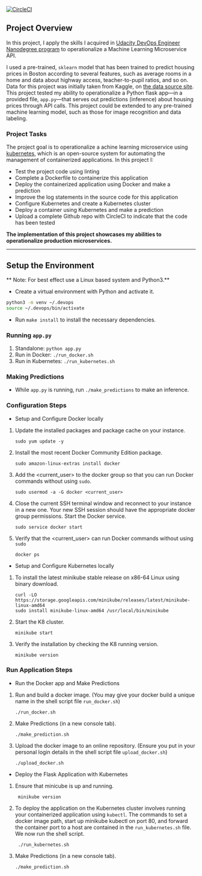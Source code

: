 [![CircleCI](https://dl.circleci.com/status-badge/img/gh/ArthurEzenwanne/DevOps_Microservices/tree/master.svg?style=svg)](https://dl.circleci.com/status-badge/redirect/gh/ArthurEzenwanne/DevOps_Microservices/tree/master)

## Project Overview

In this project, I apply the skills I acquired in [Udacity DevOps Engineer Nanodegree program](https://www.udacity.com/course/cloud-dev-ops-nanodegree--nd9991) to operationalize a Machine Learning Microservice API. 

I used a pre-trained, `sklearn` model that has been trained to predict housing prices in Boston according to several features, such as average rooms in a home and data about highway access, teacher-to-pupil ratios, and so on. Data for this project was initially taken from Kaggle, on [the data source site](https://www.kaggle.com/c/boston-housing).
This project tested my ability to operationalize a Python flask app—in a provided file, `app.py`—that serves out predictions (inference) about housing prices through API calls. This project could be extended to any pre-trained machine learning model, such as those for image recognition and data labeling.

### Project Tasks

The project goal is to operationalize a achine learning microservice using [kubernetes](https://kubernetes.io/), which is an open-source system for automating the management of containerized applications. In this project I:
* Test the project code using linting
* Complete a Dockerfile to containerize this application
* Deploy the containerized application using Docker and make a prediction
* Improve the log statements in the source code for this application
* Configure Kubernetes and create a Kubernetes cluster
* Deploy a container using Kubernetes and make a prediction
* Upload a complete Github repo with CircleCI to indicate that the code has been tested

**The implementation of this project showcases my abilities to operationalize production microservices.**

---

## Setup the Environment

** Note: For best effect use a Linux based system and Python3.**

* Create a virtual environment with Python and activate it.
```bash
python3 -m venv ~/.devops
source ~/.devops/bin/activate
```
* Run `make install` to install the necessary dependencies.

### Running `app.py`

1. Standalone:  `python app.py`
2. Run in Docker:  `./run_docker.sh`
3. Run in Kubernetes:  `./run_kubernetes.sh`

### Making Predictions
* While `app.py` is running, run `./make_predictions` to make an inference.

### Configuration Steps

* Setup and Configure Docker locally
1. Update the installed packages and package cache on your instance.
    ```
    sudo yum update -y
    ```
2. Install the most recent Docker Community Edition package.
    ```
    sudo amazon-linux-extras install docker
    ```
3. Add the <current_user> to the docker group so that you can run Docker commands without using `sudo`.
    ```
    sudo usermod -a -G docker <current_user>
    ```
4. Close the current SSH terminal window and reconnect to your instance in a new one. Your new SSH session should have the appropriate docker group permissions. Start the Docker service.
    ```
    sudo service docker start
    ```
5. Verify that the <current_user> can run Docker commands without using `sudo`
    ```
    docker ps
    ```

* Setup and Configure Kubernetes locally
1. To install the latest minikube stable release on x86-64 Linux using binary download.
    ```
    curl -LO https://storage.googleapis.com/minikube/releases/latest/minikube-linux-amd64
    sudo install minikube-linux-amd64 /usr/local/bin/minikube
    ```
2. Start the K8 cluster.
    ```
    minikube start
    ```
3. Verify the installation by checking the K8 running version.
    ```
    minikube version
    ```
 
### Run Application Steps

* Run the Docker app and Make Predictions
1. Run and build a docker image. (You may give your docker build a unique name in the shell script file `run_docker.sh`)
    ```
    ./run_docker.sh
    ```
2. Make Predictions (in a new console tab).
    ```
    ./make_prediction.sh
    ```
3. Upload the docker image to an online repository. (Ensure you put in your personal login details in the shell script file `upload_docker.sh`)
    ```
    ./upload_docker.sh
    ```

* Deploy the Flask Application with Kubernetes
1. Ensure that minicube is up and running.
   ```
    minikube version
    ```
2. To deploy the application on the Kubernetes cluster involves running your containerized application using `kubectl`. The commands to set a docker image path, start up minikube kubectl on port 80, and forward the container port to a host are contained in the `run_kubernetes.sh` file. We now run the shell script.
   ```
    ./run_kubernetes.sh
    ```
3. Make Predictions (in a new console tab).
    ```
    ./make_prediction.sh
    ```
